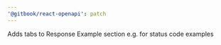 ```yaml
---
'@gitbook/react-openapi': patch
---
```


Adds tabs to Response Example section e.g. for status code examples
